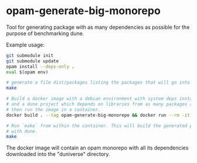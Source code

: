 # opam-generate-big-monorepo

Tool for generating package with as many dependencies as possible for the
purpose of benchmarking dune.

Example usage:

```bash
git submodule init
git submodule update
opam install --deps-only .
eval $(opam env)

# generate a file dist/packages listing the packages that will go into the monorepo
make

# Build a docker image with a debian environment with system deps installed
# and a dune project which depends on libraries from as many packages as possible,
# then run the image in a container.
docker build . --tag opam-generate-big-monorepo && docker run --rm -it opam-generate-big-monorepo

# Run `make` from within the container. This will build the generated project
# with dune.
make
```

The docker image will contain an opam monorepo with all its dependencies
downloaded into the "duniverse" directory.

